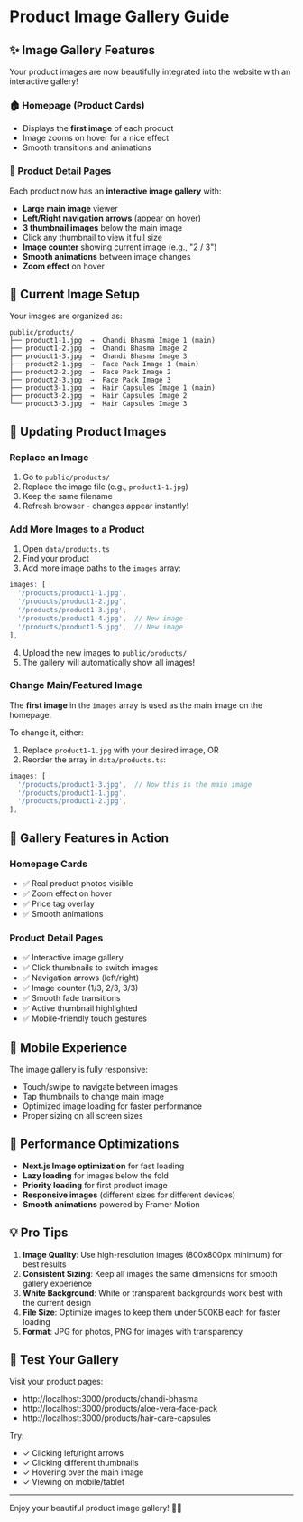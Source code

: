 # Product Image Gallery Guide

## ✨ Image Gallery Features

Your product images are now beautifully integrated into the website with an interactive gallery!

### 🏠 Homepage (Product Cards)
- Displays the **first image** of each product
- Image zooms on hover for a nice effect
- Smooth transitions and animations

### 📄 Product Detail Pages
Each product now has an **interactive image gallery** with:
- **Large main image** viewer
- **Left/Right navigation arrows** (appear on hover)
- **3 thumbnail images** below the main image
- Click any thumbnail to view it full size
- **Image counter** showing current image (e.g., "2 / 3")
- **Smooth animations** between image changes
- **Zoom effect** on hover

## 📸 Current Image Setup

Your images are organized as:

```
public/products/
├── product1-1.jpg  →  Chandi Bhasma Image 1 (main)
├── product1-2.jpg  →  Chandi Bhasma Image 2
├── product1-3.jpg  →  Chandi Bhasma Image 3
├── product2-1.jpg  →  Face Pack Image 1 (main)
├── product2-2.jpg  →  Face Pack Image 2
├── product2-3.jpg  →  Face Pack Image 3
├── product3-1.jpg  →  Hair Capsules Image 1 (main)
├── product3-2.jpg  →  Hair Capsules Image 2
└── product3-3.jpg  →  Hair Capsules Image 3
```

## 🔄 Updating Product Images

### Replace an Image
1. Go to `public/products/`
2. Replace the image file (e.g., `product1-1.jpg`)
3. Keep the same filename
4. Refresh browser - changes appear instantly!

### Add More Images to a Product
1. Open `data/products.ts`
2. Find your product
3. Add more image paths to the `images` array:

```typescript
images: [
  '/products/product1-1.jpg',
  '/products/product1-2.jpg',
  '/products/product1-3.jpg',
  '/products/product1-4.jpg',  // New image
  '/products/product1-5.jpg',  // New image
],
```

4. Upload the new images to `public/products/`
5. The gallery will automatically show all images!

### Change Main/Featured Image
The **first image** in the `images` array is used as the main image on the homepage.

To change it, either:
1. Replace `product1-1.jpg` with your desired image, OR
2. Reorder the array in `data/products.ts`:

```typescript
images: [
  '/products/product1-3.jpg',  // Now this is the main image
  '/products/product1-1.jpg',
  '/products/product1-2.jpg',
],
```

## 🎨 Gallery Features in Action

### Homepage Cards
- ✅ Real product photos visible
- ✅ Zoom effect on hover
- ✅ Price tag overlay
- ✅ Smooth animations

### Product Detail Pages
- ✅ Interactive image gallery
- ✅ Click thumbnails to switch images
- ✅ Navigation arrows (left/right)
- ✅ Image counter (1/3, 2/3, 3/3)
- ✅ Smooth fade transitions
- ✅ Active thumbnail highlighted
- ✅ Mobile-friendly touch gestures

## 📱 Mobile Experience

The image gallery is fully responsive:
- Touch/swipe to navigate between images
- Tap thumbnails to change main image
- Optimized image loading for faster performance
- Proper sizing on all screen sizes

## 🚀 Performance Optimizations

- **Next.js Image optimization** for fast loading
- **Lazy loading** for images below the fold
- **Priority loading** for first product image
- **Responsive images** (different sizes for different devices)
- **Smooth animations** powered by Framer Motion

## 💡 Pro Tips

1. **Image Quality**: Use high-resolution images (800x800px minimum) for best results
2. **Consistent Sizing**: Keep all images the same dimensions for smooth gallery experience
3. **White Background**: White or transparent backgrounds work best with the current design
4. **File Size**: Optimize images to keep them under 500KB each for faster loading
5. **Format**: JPG for photos, PNG for images with transparency

## 🎯 Test Your Gallery

Visit your product pages:
- http://localhost:3000/products/chandi-bhasma
- http://localhost:3000/products/aloe-vera-face-pack
- http://localhost:3000/products/hair-care-capsules

Try:
- ✓ Clicking left/right arrows
- ✓ Clicking different thumbnails
- ✓ Hovering over the main image
- ✓ Viewing on mobile/tablet

---

Enjoy your beautiful product image gallery! 📸✨

